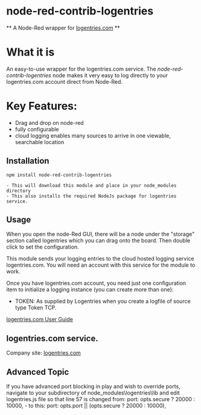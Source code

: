 # node-red-contrib-logentries

** A Node-Red wrapper for [logentries.com](http://logentries.com) **


# What it is

An easy-to-use wrapper for the logentries.com service. The _node-red-contrib-logentries_ node makes it very easy to log directly to your logentries.com account direct from Node-Red.


# Key Features:

   * Drag and drop on node-red
   * fully configurable
   * cloud logging enables many sources to arrive in one viewable, searchable location

   
## Installation

	npm install node-red-contrib-logentries
	
	- This will download this module and place in your node_modules directory
	- This also installs the required NodeJs package for logentries service. 
	
	

## Usage

When you open the node-Red GUI, there will be a node under the "storage" section called logentries which you can drag onto the board. Then double click to set the configuration.

This module sends your logging entries to the cloud hosted logging service logentries.com. You will need an account with this service for the module to work.

Once you have logentries.com account, you need just one configuration item to initialize a logging instance (you can create more than one):

  * TOKEN: As supplied by Logentries when you create a logfile of source type Token TCP.

[logentries.com User Guide](https://logentries.com/docs/userguide)


## logentries.com service.

Company site: [logentries.com](http://logentries.com)

## Advanced Topic

If you have advanced port blocking in play and wish to override ports, navigate to your subdirectory of node_modules\logentries\lib and edit logentries.js file so that line 57 is changed from:
	port: opts.secure ? 20000 : 10000,
	 - to this:
	port: opts.port || (opts.secure ? 20000 : 10000),


